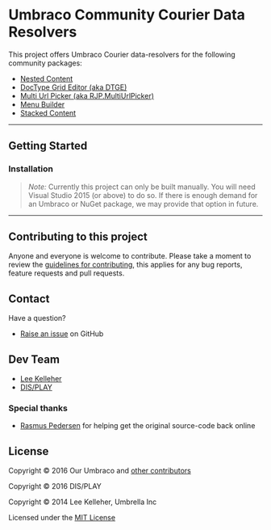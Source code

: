 # Umbraco Community Courier Data Resolvers

This project offers Umbraco Courier data-resolvers for the following community packages:

- [Nested Content](https://github.com/umco/umbraco-nested-content)
- [DocType Grid Editor (aka DTGE)](https://github.com/umco/umbraco-doc-type-grid-editor)
- [Multi Url Picker (aka RJP.MultiUrlPicker)](https://github.com/rasmusjp/umbraco-multi-url-picker)
- [Menu Builder](https://github.com/leekelleher/umbraco-menubuilder)
- [Stacked Content](https://github.com/umco/umbraco-stacked-content)


---

## Getting Started

### Installation

> *Note:* Currently this project can only be built manually. You will need Visual Studio 2015 (or above) to do so.
> If there is enough demand for an Umbraco or NuGet package, we may provide that option in future.


---

## Contributing to this project

Anyone and everyone is welcome to contribute. Please take a moment to review the [guidelines for contributing](CONTRIBUTING.md), this applies for any bug reports, feature requests and pull requests.


## Contact

Have a question?

* [Raise an issue](https://github.com/leekelleher/umbraco-courier-dataresolvers/issues) on GitHub


## Dev Team

* [Lee Kelleher](https://github.com/leekelleher)
* [DIS/PLAY](https://github.com/display)


### Special thanks

* [Rasmus Pedersen](https://github.com/rasmusjp) for helping get the original source-code back online


## License

Copyright &copy; 2016 Our Umbraco and [other contributors](https://github.com/leekelleher/umbraco-courier-dataresolvers/graphs/contributors)

Copyright &copy; 2016 DIS/PLAY

Copyright &copy; 2014 Lee Kelleher, Umbrella Inc

Licensed under the [MIT License](LICENSE.md)
